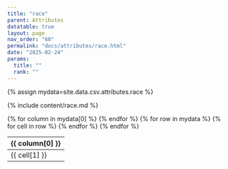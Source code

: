 ```yaml
---
title: "race"
parent: Attributes
datatable: true
layout: page
nav_order: "60"
permalink: "docs/attributes/race.html"
date: "2025-02-24"
params:
  title: ""
  rank: ""
---
```

{% assign mydata=site.data.csv.attributes.race %} 

{% include content/race.md %}

<table id="myTable" class="display" style="width:100%">
    <thead>
    {% for column in mydata[0] %}
        <th>{{ column[0] }}</th>
    {% endfor %}
    </thead>
    <tbody>
    {% for row in mydata %}
        <tr>
        {% for cell in row %}
            <td>{{ cell[1] }}</td>
        {% endfor %}
        </tr>
    {% endfor %}
    </tbody>
</table>
<script type="text/javascript">
  $(document).ready(function () {
    $('#myTable').DataTable({
      responsive: true,
      deferRender: false,
      paging: false,
      order: [],
    });
  });
</script>
